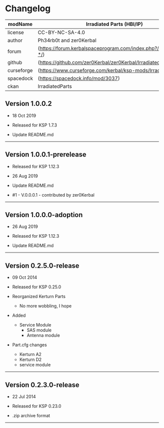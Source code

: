 # Changelog  
  
| modName    | Irradiated Parts (HBI/IP)                                        |
| ---------- | ---------------------------------------------------------------- |
| license    | CC-BY-NC-SA-4.0                                                  |
| author     | Ph34rb0t and zer0Kerbal                                          |
| forum      | (https://forum.kerbalspaceprogram.com/index.php?/topic/29844-*/) |
| github     | (https://github.com/zer0Kerbal/zer0Kerbal/IrradiatedParts)       |
| curseforge | (https://www.curseforge.com/kerbal/ksp-mods/IrradiatedParts)     |
| spacedock  | (https://spacedock.info/mod/3037)                                |
| ckan       | IrradiatedParts                                                  |

## Version 1.0.0.2


* 18 Oct 2019
* Released for KSP 1.7.3

* Update README.md

---

## Version 1.0.0.1-prerelease

* Released for KSP 1.12.3
* 26 Aug 2019

* Update README.md
* #1 - V.0.0.0.1 - contributed by zer0Kerbal

---

## Version 1.0.0.0-adoption

* 26 Aug 2019
* Released for KSP 1.12.3

* Update README.md

---

## Version 0.2.5.0-release

* 09 Oct 2014
* Released for KSP 0.25.0

* Reorganized Kerturn Parts
  * No more wobbling, I hope
* Added
  * Service Module
    * SAS module
    * Antenna module
* Part.cfg changes
  * Kerturn A2
  * Kerturn D2
  * service module

---

## Version 0.2.3.0-release

* 22 Jul 2014
* Released for KSP 0.23.0

* .zip archive format

---
